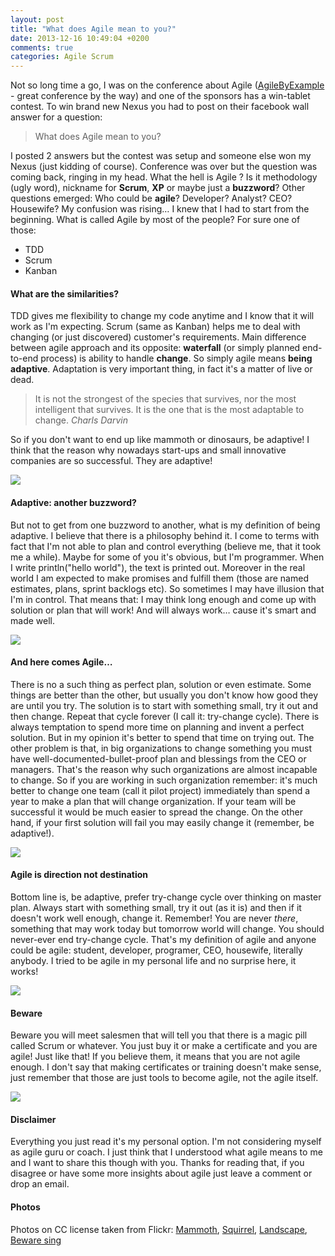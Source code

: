 ```yaml
---
layout: post
title: "What does Agile mean to you?"
date: 2013-12-16 10:49:04 +0200
comments: true
categories: Agile Scrum
---
```


Not so long time a go, I was on the conference about Agile ([AgileByExample](http://agilebyexample.com/) - great conference by the way) and one of the sponsors has a win-tablet contest. To win brand new Nexus you had to post on their facebook wall answer for a question:

> What does Agile mean to you?

I posted 2 answers but the contest was setup and someone else won my Nexus (just kidding of course). Conference was over but the question was coming back, ringing in my head. What the hell is Agile ? Is it methodology (ugly word), nickname for **Scrum**, **XP** or maybe just a **buzzword**? Other questions emerged: Who could be **agile**? Developer? Analyst? CEO? Housewife? My confusion was rising… I knew that I had to start from the beginning. What is called Agile by most of the people? For sure one of those:

*   TDD
*   Scrum
*   Kanban

#### What are the similarities?

TDD gives me flexibility to change my code anytime and I know that it will work as I'm expecting. Scrum (same as Kanban) helps me to deal with changing (or just discovered) customer's requirements. Main difference between agile approach and its opposite: **waterfall** (or simply planned end-to-end process) is ability to handle **change**. So simply agile means **being adaptive**.
 Adaptation is very important thing, in fact it's a matter of live or dead.

> It is not the strongest of the species that survives, nor the most intelligent that survives. It is the one that is the most adaptable to change. <cite>Charls Darvin</cite>

So if you don't want to end up like mammoth or dinosaurs, be adaptive! I think that the reason why nowadays start-ups and small innovative companies are so successful. They are adaptive!

[![](http://4.bp.blogspot.com/-nciUfstyjSk/UqoclTB4MXI/AAAAAAAAFlA/O0cTWMiPay0/s320/mamooth.jpg)](http://4.bp.blogspot.com/-nciUfstyjSk/UqoclTB4MXI/AAAAAAAAFlA/O0cTWMiPay0/s1600/mamooth.jpg)

<!--more-->

#### Adaptive: another buzzword?

But not to get from one buzzword to another, what is my definition of being adaptive. I believe that there is a philosophy behind it. I come to terms with fact that I'm not able to plan and control everything (believe me, that it took me a while). Maybe for some of you it's obvious, but I'm programmer. When I write println("hello world"), the text is printed out. Moreover in the real world I am expected to make promises and fulfill them (those are named estimates, plans, sprint backlogs etc). So sometimes I may have illusion that I'm in control. That means that: I may think long enough and come up with solution or plan that will work! And will always work… cause it's smart and made well.

[![](http://3.bp.blogspot.com/-1SAJ4794x50/Uqodkrt9lFI/AAAAAAAAFlI/hA3tIldUJTc/s320/Agile_Bingo__Random__.png)](http://3.bp.blogspot.com/-1SAJ4794x50/Uqodkrt9lFI/AAAAAAAAFlI/hA3tIldUJTc/s1600/Agile_Bingo__Random__.png)

#### And here comes Agile…

There is no a such thing as perfect plan, solution or even estimate. Some things are better than the other, but usually you don't know how good they are until you try. The solution is to start with something small, try it out and then change. Repeat that cycle forever (I call it: try-change cycle). There is always temptation to spend more time on planning and invent a perfect solution. But in my opinion it's better to spend that time on trying out. The other problem is that, in big organizations to change something you must have well-documented-bullet-proof plan and blessings from the CEO or managers. That's the reason why such organizations are almost incapable to change. So if you are working in such organization remember: it's much better to change one team (call it pilot project) immediately than spend a year to make a plan that will change organization. If your team will be successful it would be much easier to spread the change. On the other hand, if your first solution will fail you may easily change it (remember, be adaptive!).

[![](http://2.bp.blogspot.com/-J8J_lPJVttM/Uqod8DSlZAI/AAAAAAAAFlQ/xq1_TrMY7VU/s320/wiew.jpg)](http://2.bp.blogspot.com/-J8J_lPJVttM/Uqod8DSlZAI/AAAAAAAAFlQ/xq1_TrMY7VU/s1600/wiew.jpg)

#### Agile is direction not destination

Bottom line is, be adaptive, prefer try-change cycle over thinking on master plan. Always start with something small, try it out (as it is) and then if it doesn't work well enough, change it. Remember! You are never _there_, something that may work today but tomorrow world will change. You should never-ever end try-change cycle. That's my definition of agile and anyone could be agile: student, developer, programer, CEO, housewife, literally anybody. I tried to be agile in my personal life and no surprise here, it works!

[![](http://3.bp.blogspot.com/-ZOcUHUdMM6w/UqoeM2XvvDI/AAAAAAAAFlY/q1WjAkkWUmY/s320/5112748410_8a4388cc8e_z.jpg)](http://3.bp.blogspot.com/-ZOcUHUdMM6w/UqoeM2XvvDI/AAAAAAAAFlY/q1WjAkkWUmY/s1600/5112748410_8a4388cc8e_z.jpg)

#### Beware

Beware you will meet salesmen that will tell you that there is a magic pill called Scrum or whatever. You just buy it or make a certificate and you are agile! Just like that! If you believe them, it means that you are not agile enough. I don't say that making certificates or training doesn't make sense, just remember that those are just tools to become agile, not the agile itself.

[![](http://2.bp.blogspot.com/-nO3DvEqoTbA/UqoeZWzNaMI/AAAAAAAAFlg/m9VZD7WgAFU/s320/bees.jpg)](http://2.bp.blogspot.com/-nO3DvEqoTbA/UqoeZWzNaMI/AAAAAAAAFlg/m9VZD7WgAFU/s1600/bees.jpg)</td>


#### Disclaimer

Everything you just read it's my personal option. I'm not considering myself as agile guru or coach. I just think that I understood what agile means to me and I want to share this though with you. Thanks for reading that, if you disagree or have some more insights about agile just leave a comment or drop an email.

#### Photos

Photos on CC license taken from Flickr:
 [Mammoth](http://www.flickr.com/photos/oldcola_/601738003/sizes/z/in/photolist-Vb4Ka-4rPP9f-4rPPgh-4rPPnJ-5itzM3-5Feh65-gahRsA-dkuJmM-88R7rD/), [Squirrel](http://www.flickr.com/photos/bac_clin/475508557/sizes/z/in/photolist-J278p-Kg2nS-KCTjC-Me1fN-NSCGa-PDrMZ-PDAza-PS47Q-QPcVy-T442t-ZtAeS-25KNVA-2tmPC6-2w9enp-2NENJw-33wuL2-34mfWk-3at2hS-3dTtJR-3qtDRE-3st5tm-3PsU3o-4adkvn-4ahoRj-4cvPAP-4hK3a8-4ivxTV-4nCCXW-4pQerx-4pT7bP-4pUgr5-4pUgJW-4pUhkq-4qH5XF-4rfyFi-4sRrQa-4CSboW-4GFCWd-4HpKFa-4Laqe6-4P77yV-4S9PQd-4XT48n-53efTY-53eRZw-552ThW-588UEb-5g6MYr-5tA42H-5un5Xp-5BvJJR/), [Landscape](http://www.flickr.com/photos/timothyspics/5112748410/sizes/z/), [Beware sing](http://www.flickr.com/photos/ell-r-brown/4516258106/sizes/z/in/photolist-7T61c5-f3Wi6x-9WnNZP-dRWH9s-ecjD6F-ho6Wix-dmRkym-9xNgdP-bwDfey-9sS75Y-b4gkgM-a6zKfM-bWm9mj-aSJeKR-8Z3UQD-82A5DE-82A93s-82wYba-e8M3aw-9ybvJf-9ybvJj-bvZDbg-7Ac1yc-amYruX-86GTLC-dTh5nZ-daDE8J-8aFr1G-8E5fRJ-8E5g2d-ciba7f-b6AURt-c5JzQY-hdSVPC-hCYySU-9p34CY-bibmR4-bnUVzr-ah1mEz-ekvzx5-9YrCPX-gvNmcT-fKuWc4-7SWaFY-9Gr4J9-cECRaC-aug7Ba-buW9Qt-9BctEg/)

